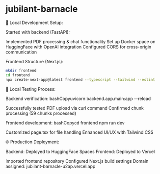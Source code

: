 # jubilant-barnacle
🔧 Local Development Setup:

Started with backend (FastAPI):

Implemented PDF processing & chat functionality
Set up Docker space on HuggingFace with OpenAI integration
Configured CORS for cross-origin communication


Frontend Structure (Next.js):
```bash
mkdir frontend
cd frontend
npx create-next-app@latest frontend --typescript --tailwind --eslint
```


🧪 Local Testing Process:

Backend verification:
bashCopyuvicorn backend.app.main:app --reload

Successfully tested PDF upload via curl command
Confirmed chunk processing (59 chunks processed)


Frontend development:
bashCopycd frontend
npm run dev

Customized page.tsx for file handling
Enhanced UI/UX with Tailwind CSS



🌐 Production Deployment:

Backend: Deployed to HuggingFace Spaces
Frontend: Deployed to Vercel

Imported frontend repository
Configured Next.js build settings
Domain assigned: jubilant-barnacle-u2ap.vercel.app
